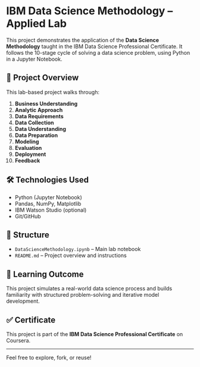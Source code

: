 # IBM Data Science Methodology – Applied Lab

This project demonstrates the application of the **Data Science Methodology** taught in the IBM Data Science Professional Certificate. It follows the 10-stage cycle of solving a data science problem, using Python in a Jupyter Notebook.

## 🚀 Project Overview

This lab-based project walks through:

1. **Business Understanding**
2. **Analytic Approach**
3. **Data Requirements**
4. **Data Collection**
5. **Data Understanding**
6. **Data Preparation**
7. **Modeling**
8. **Evaluation**
9. **Deployment**
10. **Feedback**

## 🛠 Technologies Used

- Python (Jupyter Notebook)
- Pandas, NumPy, Matplotlib
- IBM Watson Studio (optional)
- Git/GitHub

## 📁 Structure

- `DataScienceMethodology.ipynb` – Main lab notebook
- `README.md` – Project overview and instructions

## 📌 Learning Outcome

This project simulates a real-world data science process and builds familiarity with structured problem-solving and iterative model development.

## ✅ Certificate

This project is part of the **IBM Data Science Professional Certificate** on Coursera.

---

Feel free to explore, fork, or reuse!
